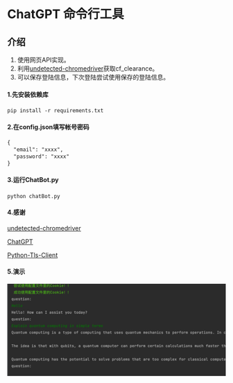 # ChatGPT 命令行工具

## 介绍

1. 使用网页API实现。
2. 利用[undetected-chromedriver](https://github.com/ultrafunkamsterdam/undetected-chromedriver)获取cf_clearance。
3. 可以保存登陆信息，下次登陆尝试使用保存的登陆信息。

#### 1.先安装依赖库

`pip install -r requirements.txt`

#### 2.在config.json填写帐号密码

```
{
  "email": "xxxx",
  "password": "xxxx"
}
```

#### 3.运行ChatBot.py

`python chatBot.py`

#### 4.感谢
[undetected-chromedriver](https://github.com/ultrafunkamsterdam/undetected-chromedriver)

[ChatGPT](https://github.com/acheong08/ChatGPT)

[Python-Tls-Client](https://github.com/FlorianREGAZ/Python-Tls-Client)

#### 5.演示
  ![demo](https://github.com/jym66/ChatGPT_CommadnLineTools/blob/main/img/img.png?raw=true)



